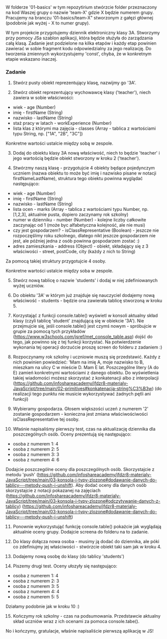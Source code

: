 W folderze '01-basics' w tym repozytirium stwórzcie folder przeznaczony na kod Waszej grupy o nazwie 'team-X' gdzie X będzie numerem grupy. Pracujemy na branczu '01-basics/team-X" stworzonym z gałęzi głównej (podobnie jak wyżej - X to numer grupy).

W tym projekcie przygotujemy dziennik elektroniczny klasy 3A. Stworzymy przy pomocy JSa szablon aplikacji, która będzie służyła do zarządzania całą klasą. Zadanie jest podzielone na kilka etapów i każdy etap powinien zawierać w sobie fragment kodu odpowiedzialny za jego realizację.
Do tworzenia zmiennych wykorzystujemy 'const', chyba, że w konkretnym etapie wskazano inaczej.

### Zadanie

1. Stwórz pusty obiekt reprezentujący klasę, nazwijmy go '3A'.

<!-- tutaj kod -->

2. Stwórz obiekt reprezentujący wychowawcę klasy ('teacher'), niech zawiera w sobie właściwości:

- wiek - age (Number)
- imię - firstName (String)
- nazwisko - lastName (String)
- staż pracy w latach - workExperience (Number)
- lista klas z którymi ma zajęcia - classes (Array - tablica z wartościami typu String, np. ["1A", "2B", "3C"])

Konkretne wartości ustalcie między sobą w zespole.

<!-- tutaj kod -->

3. Dodaj do obiektu klasy 3A nową właściwość, niech to będzie 'teacher' i jego wartością będzie obiekt stworzony w kroku 2 ('teacher').

<!-- tutaj kod -->

4. Stwórzmy naszą klasę - przygotujcie 4 obiekty będące pojedynczym uczniem (nazwa obiektu to może być imię i nazwisko pisane w notacji firstNameLastName), struktura tego obiektu powinna wyglądać następująco:

- wiek - age (Number)
- imię - firstName (String)
- nazwisko - lastName (String)
- lista ocen - marks (Array - tablica z wartościami typu Number, np. [1,2,3], aktualnie pusta, dopiero zaczynamy rok szkolny)
- numer w dzienniku - number (Number) - kolejne liczby całkowite zaczynając od 1 (może byc alfabetyczna kolejność, ale nie musi)
- czy jest gospodarzem? - isClassRepresentative (Boolean) - jeszcze nie rozpoczęślimy roku szkolnego, dlatego nikt jeszcze gospodarzem nie jest, ale później jedna z osób powinna gospodarzem zostać :)
- adres zamieszkania - address (Object) - obiekt, składający się z 3 właściwości - street, postCode, city (każdy z nich to String)

Za pomocą takiej struktury przygotujcie 4 osoby.

Konkretne wartości ustalcie między soba w zespole.

<!-- tutaj kod -->

5. Stwórz nową tablicę o nazwie 'students' i dodaj w niej zdefiniowanych wyżej uczniów.

<!-- tutaj kod -->

6. Do obiektu '3A' w którym już znajduje się nauczyciel dodajemy nową właściwość - students - będzie ona zawierała tablicę stworzoną w kroku 5.

<!-- tutaj kod -->

7. Korzystająć z funkcji console.table() wyświetl w konsoli aktualny skład klasy (czyli tablicę 'student' znajdującą się w obiekcie '3A'). Nie przejmujcie się, jeśli console.table() jest czymś nowym - spróbujcie w grupie za pomocą tych przykładów (https://www.w3schools.com/jsref/met_console_table.asp) dojść do tego, jak powinno się z tej funkcji korzystać. Na potwierdzenie wykonania tej operacji dorzućcie proszę screen do folderu z zadaniem :)

<!-- tutaj kod -->

8. Rozpoczynamy rok szkolny i uczniowie muszą się przedstawić. Każdy z nich powinien powiedzieć:
   'Mam na imię A, moje nazwisko to B, mieszkam na ulicy C w mieście D. Mam E lat.
   Poszczególne litery (A do E) zamień konkretnymi wartościami z danego obiektu. Do wyświetlenia takiej wiadomości możesz skorzystać z konkatenacji albo z interpolacji (https://github.com/infoshareacademy/jfdzr8-materialy-JavaScript/tree/main/02-primitives#konkatenacja-string%C3%B3w) (do realizacji tego punktu nie musicie wykorzystywać żadnych pętli ani funkcji)

<!-- tutaj kod -->

9. Wybieramy gospodarza. Głosem większości uczeń z numerem '2' zostanie gospodarzem - konieczna jest zmiana właściwościwości isClassRepresentative tej osoby.

<!-- tutaj kod -->

10. Właśnie napisaliśmy pierwszy test, czas na aktualizację dziennika dla poszczególnych osób. Oceny prezentują się następująco:

- osoba z numerem 1: 4
- osoba z numerem 2: 5
- osoba z numerem 3: 3
- osoba z numerem 4: 6

Dodajcie poszczególne oceny dla poszczególnych osób. Skorzystajcie z metodu 'push' (https://github.com/infoshareacademy/jfdzr8-materialy-JavaScript/tree/main/03-konsola-i-typy-zlozone#dodawanie-danych-do-tablicy---metody-push-i-unshift). Aby dodać oceny dla danych osób skorzystajcie z notacji pokazanej na zajęciach (https://github.com/infoshareacademy/jfdzr8-materialy-JavaScript/tree/main/03-konsola-i-typy-zlozone#odczytywanie-danych-z-tablicy) (https://github.com/infoshareacademy/jfdzr8-materialy-JavaScript/tree/main/03-konsola-i-typy-zlozone#dodawanie-danych-do-tablicy---metody-push-i-unshift)

<!-- tutaj kod -->

11. Ponownie wykorzystująć funkcję console.table() pokażcie jak wyglądają aktualnie oceny grupy. Dodajcie screena do folderu na to zadanie.

<!-- tutaj kod -->

12. Do klasy dołącza nowa osoba - musimy ją dodać do dziennika, ale póki co zdefiniujmy jej właściwości - stwórzcie obiekt taki sam jak w kroku 4.

<!-- tutaj kod -->

13. Dodajemy nową osobę do klasy (do tablicy 'students')

<!-- tutaj kod -->

14. Piszemy drugi test. Oceny ułozyły się następująco:

- osoba z numerem 1: 4
- osoba z numerem 2: 3
- osoba z numerem 3: 5
- osoba z numerem 4: 4
- osoba z numerem 5: 5

Działamy podobnie jak w kroku 10 :)

<!-- tutaj kod -->

15. Kończymy rok szkolny - czas na podsumowania. Przedstawcie aktualny skład uczniów wraz z ich ocenami za pomoca console.tabe().

<!-- tutaj kod -->

No i kończymy, gratulacje, właśnie napisaliście pierwszą aplikację w JS!
